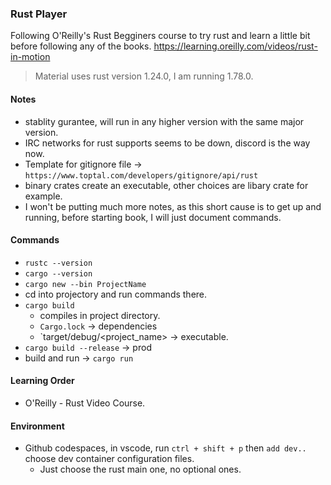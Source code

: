 ### Rust Player

Following O'Reilly's Rust Begginers course to try rust and
learn a little bit before following any of the books.
https://learning.oreilly.com/videos/rust-in-motion

> Material uses rust version 1.24.0, I am running 1.78.0.

#### Notes

- stablity gurantee, will run in any higher version with the same major version.
- IRC networks for rust supports seems to be down, discord is the way now.
- Template for gitignore file -> `https://www.toptal.com/developers/gitignore/api/rust`
- binary crates create an executable, other choices are libary crate for example.
- I won't be putting much more notes, as this short cause is to get up and running, before starting book, I will just document commands.

#### Commands

- `rustc --version`
- `cargo --version`
- `cargo new --bin ProjectName`
- cd into projectory and run commands there.
- `cargo build`
  - compiles in project directory.
  - `Cargo.lock` -> dependencies
  - `target/debug/<project_name> -> executable.
- `cargo build --release` -> prod
- build and run -> `cargo run`

#### Learning Order

- O'Reilly - Rust Video Course.

#### Environment

- Github codespaces, in vscode, run `ctrl + shift + p` then `add dev..` choose dev container configuration files.
  - Just choose the rust main one, no optional ones.

